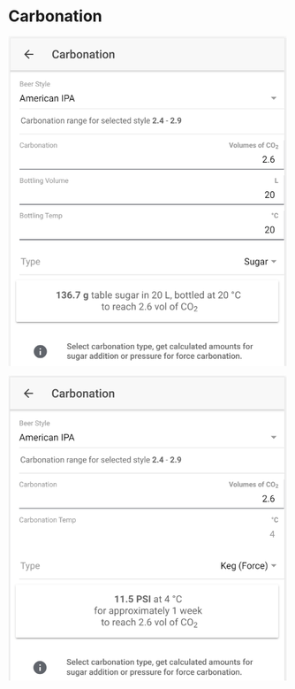 # Carbonation

![Calculate sugar amount when carbonating with sugar](../.gitbook/assets/image%20%2810%29.png)

![Calculate carbonation preassure when force carbonating](../.gitbook/assets/image%20%2823%29.png)

